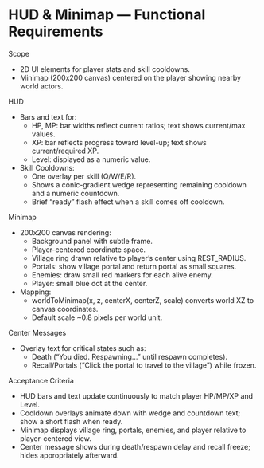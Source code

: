 # HUD & Minimap — Functional Requirements

Scope
- 2D UI elements for player stats and skill cooldowns.
- Minimap (200x200 canvas) centered on the player showing nearby world actors.

HUD
- Bars and text for:
  - HP, MP: bar widths reflect current ratios; text shows current/max values.
  - XP: bar reflects progress toward level-up; text shows current/required XP.
  - Level: displayed as a numeric value.
- Skill Cooldowns:
  - One overlay per skill (Q/W/E/R).
  - Shows a conic-gradient wedge representing remaining cooldown and a numeric countdown.
  - Brief “ready” flash effect when a skill comes off cooldown.

Minimap
- 200x200 canvas rendering:
  - Background panel with subtle frame.
  - Player-centered coordinate space.
  - Village ring drawn relative to player’s center using REST_RADIUS.
  - Portals: show village portal and return portal as small squares.
  - Enemies: draw small red markers for each alive enemy.
  - Player: small blue dot at the center.
- Mapping:
  - worldToMinimap(x, z, centerX, centerZ, scale) converts world XZ to canvas coordinates.
  - Default scale ~0.8 pixels per world unit.

Center Messages
- Overlay text for critical states such as:
  - Death (“You died. Respawning…” until respawn completes).
  - Recall/Portals (“Click the portal to travel to the village”) while frozen.

Acceptance Criteria
- HUD bars and text update continuously to match player HP/MP/XP and Level.
- Cooldown overlays animate down with wedge and countdown text; show a short flash when ready.
- Minimap displays village ring, portals, enemies, and player relative to player-centered view.
- Center message shows during death/respawn delay and recall freeze; hides appropriately afterward.
